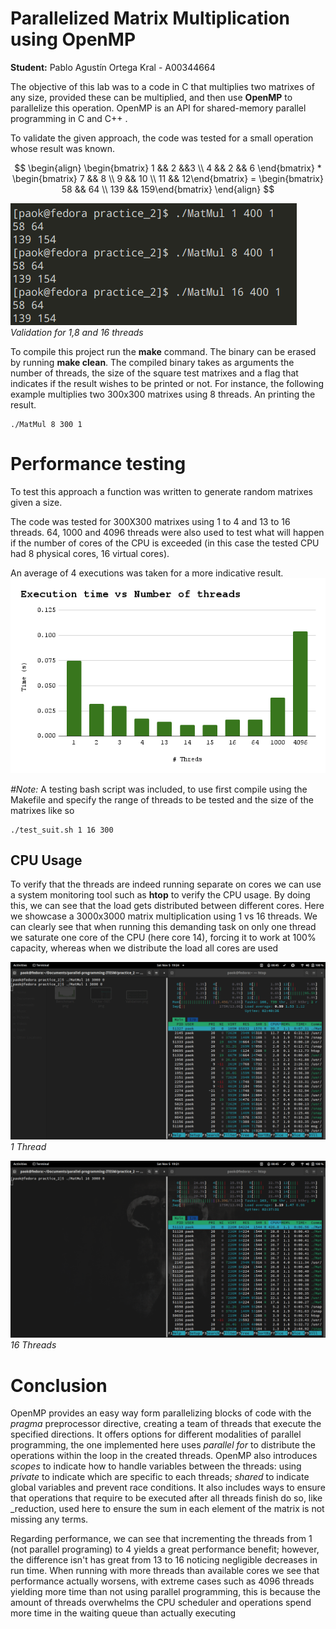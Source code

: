 # Parallelized Matrix Multiplication using OpenMP
**Student:** Pablo Agustín Ortega Kral - A00344664

The objective of this lab was to a code in C that multiplies two matrixes of any size, provided these can be multiplied, and then use **OpenMP** to parallelize this operation. OpenMP is an API for shared-memory parallel programming in C and C++ .

To validate the given approach, the code was tested for a small operation whose result was known.

$$
\begin{align}
    \begin{bmatrix} 1 && 2 &&3 
    \\ 4  &&  2  &&  6  \end{bmatrix} 
    *
    \begin{bmatrix} 7 && 8 \\ 
    9 && 10 \\
    11 && 12\end{bmatrix} 
    =
    \begin{bmatrix} 
    58 && 64 \\
    139 && 159\end{bmatrix}
    \end{align}
$$


![Validation](figures/Validation.png)
*Validation for 1,8 and 16 threads*

To compile this project run the **make** command. The binary can be erased by running **make clean**. The compiled binary takes as arguments the number of threads, the size of the square test matrixes and a flag that indicates if the result wishes to be printed or not.
For instance, the following example multiplies two 300x300 matrixes using 8 threads. An printing the result.
```
./MatMul 8 300 1
```

# Performance testing
To test this approach a function was written to generate random matrixes given a size.

The code was tested for 300X300 matrixes using 1 to 4 and 13 to 16 threads. 64, 1000 and 4096 threads were also used to test what will happen if the number of cores of the CPU is exceeded (in this case the tested CPU had 8 physical cores, 16 virtual cores).

An average of 4 executions was taken for a more indicative result.
![Time](figures/Benchmark.png?raw=true)

_#Note:_ A testing bash script was included, to use first compile using the Makefile and specify the range of threads to be tested and the size of the matrixes like so

```
./test_suit.sh 1 16 300
```
## CPU Usage
To verify that the threads are indeed running  separate on cores we can use a system monitoring tool such as **htop** to verify the CPU usage. By doing this, we can see that the load gets distributed between different cores. Here we showcase a 3000x3000 matrix multiplication using 1 vs 16 threads. We can clearly see that when running this demanding task on only one thread we saturate one core of the CPU (here core 14), forcing it to work at 100% capacity, whereas when we distribute the load all cores are used 

![usage-1thread](figures/CPUse-1T.png?raw=true")*1 Thread*

![usage-20threads](figures/CPUse%20-16T.png?raw=true")*16 Threads*
# Conclusion

OpenMP provides an easy way form parallelizing blocks of code with the _pragma_ preprocessor directive, creating a team of threads that execute the specified directions. It offers options for different modalities of parallel programming, the one implemented here uses _parallel for_ to distribute the operations within the loop in the created threads. OpenMP also introduces _scopes_ to indicate how to handle variables between the threads: using _private_ to indicate which are specific to each threads; _shared_ to indicate global variables and prevent race conditions. It also includes ways to ensure that operations that require to be executed after all threads finish do so, like _reduction, used here to ensure the sum in each element of the matrix is not missing any terms.

Regarding performance, we can see that incrementing the threads from 1 (not parallel programing) to 4 yields a great performance benefit; however, the difference isn't has great from 13 to 16 noticing negligible decreases in run time. When running with more threads than available cores we see that performance actually worsens, with extreme cases such as 4096 threads yielding more time than not using parallel programming, this is because the amount of threads overwhelms the CPU scheduler and operations spend more time in the waiting queue than actually executing